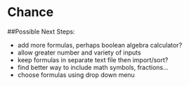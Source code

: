 # Chance

##Possible Next Steps: 
* add more formulas, perhaps boolean algebra calculator?
* allow greater number and variety of inputs
* keep formulas in separate text file then import/sort?
* find better way to include math symbols, fractions...
* choose formulas using drop down menu
